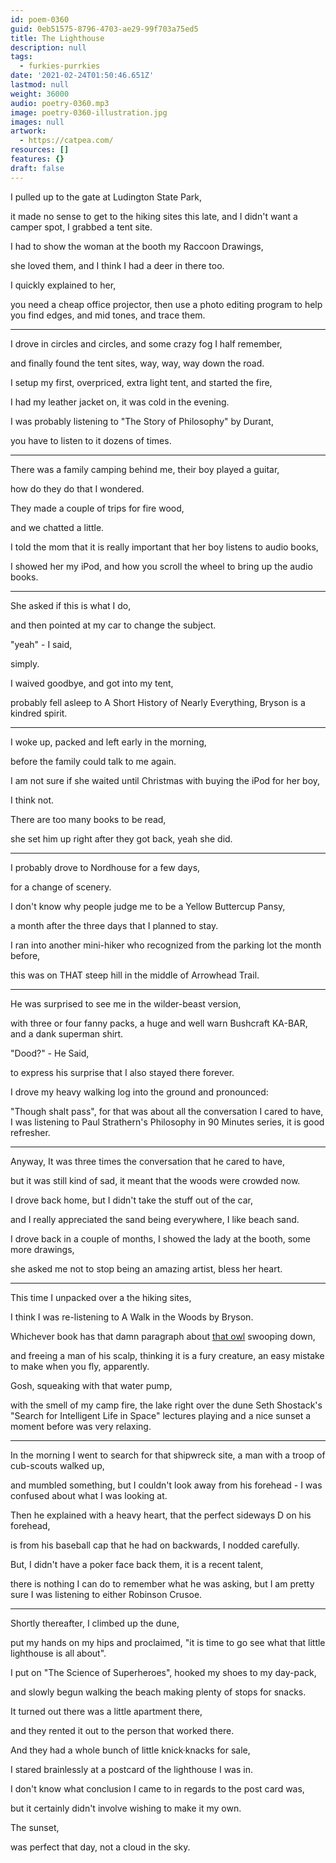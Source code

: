 ```yaml
---
id: poem-0360
guid: 0eb51575-8796-4703-ae29-99f703a75ed5
title: The Lighthouse
description: null
tags:
  - furkies-purrkies
date: '2021-02-24T01:50:46.651Z'
lastmod: null
weight: 36000
audio: poetry-0360.mp3
image: poetry-0360-illustration.jpg
images: null
artwork:
  - https://catpea.com/
resources: []
features: {}
draft: false
---
```


I pulled up to the gate at Ludington State Park,

it made no sense to get to the hiking sites this late, and I didn't want a camper spot, I grabbed a tent site.

I had to show the woman at the booth my Raccoon Drawings,

she loved them, and I think I had a deer in there too.

I quickly explained to her,

you need a cheap office projector, then use a photo editing program to help you find edges, and mid tones, and trace them.

---

I drove in circles and circles, and some crazy fog I half remember,

and finally found the tent sites, way, way, way down the road.

I setup my first, overpriced, extra light tent, and started the fire,

I had my leather jacket on, it was cold in the evening.

I was probably listening to "The Story of Philosophy" by Durant,

you have to listen to it dozens of times.

---

There was a family camping behind me, their boy played a guitar,

how do they do that I wondered.

They made a couple of trips for fire wood,

and we chatted a little.

I told the mom that it is really important that her boy listens to audio books,

I showed her my iPod, and how you scroll the wheel to bring up the audio books.

---

She asked if this is what I do,

and then pointed at my car to change the subject.

"yeah" - I said,

simply.

I waived goodbye, and got into my tent,

probably fell asleep to A Short History of Nearly Everything, Bryson is a kindred spirit.

---

I woke up, packed and left early in the morning,

before the family could talk to me again.

I am not sure if she waited until Christmas with buying the iPod for her boy,

I think not.

There are too many books to be read,

she set him up right after they got back, yeah she did.

---

I probably drove to Nordhouse for a few days,

for a change of scenery.

I don't know why people judge me to be a Yellow Buttercup Pansy,

a month after the three days that I planned to stay.

I ran into another mini-hiker who recognized from the parking lot the month before,

this was on THAT steep hill in the middle of Arrowhead Trail.

---

He was surprised to see me in the wilder-beast version,

with three or four fanny packs, a huge and well warn Bushcraft KA-BAR, and a dank superman shirt.

"Dood?" - He Said,

to express his surprise that I also stayed there forever.

I drove my heavy walking log into the ground and pronounced:

"Though shalt pass", for that was about all the conversation I cared to have, I was listening to Paul Strathern's Philosophy in 90 Minutes series, it is good refresher.

---

Anyway, It was three times the conversation that he cared to have,

but it was still kind of sad, it meant that the woods were crowded now.

I drove back home, but I didn't take the stuff out of the car,

and I really appreciated the sand being everywhere, I like beach sand.

I drove back in a couple of months, I showed the lady at the booth, some more drawings,

she asked me not to stop being an amazing artist, bless her heart.

---

This time I unpacked over a the hiking sites,

I think I was re-listening to A Walk in the Woods by Bryson.

Whichever book has that damn paragraph about [that owl](/permalink/69aaa7bf-688c-46ba-8782-66b0cccb574d/) swooping down,

and freeing a man of his scalp, thinking it is a fury creature, an easy mistake to make when you fly, apparently.

Gosh, squeaking with that water pump,

with the smell of my camp fire, the lake right over the dune Seth Shostack's "Search for Intelligent Life in Space" lectures playing and a nice sunset a moment before was very relaxing.

---

In the morning I went to search for that shipwreck site, a man with a troop of cub-scouts walked up,

and mumbled something, but I couldn't look away from his forehead - I was confused about what I was looking at.

Then he explained with a heavy heart, that the perfect sideways D on his forehead,

is from his baseball cap that he had on backwards, I nodded carefully.

But, I didn't have a poker face back them, it is a recent talent,

there is nothing I can do to remember what he was asking, but I am pretty sure I was listening to either Robinson Crusoe.

---

Shortly thereafter, I climbed up the dune,

put my hands on my hips and proclaimed, "it is time to go see what that little lighthouse is all about".

I put on "The Science of Superheroes", hooked my shoes to my day-pack,

and slowly begun walking the beach making plenty of stops for snacks.

It turned out there was a little apartment there,

and they rented it out to the person that worked there.

And they had a whole bunch of little knick·knacks for sale,

I stared brainlessly at a postcard of the lighthouse I was in.

I don't know what conclusion I came to in regards to the post card was,

but it certainly didn't involve wishing to make it my own.

The sunset,

was perfect that day, not a cloud in the sky.
